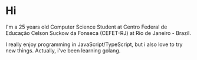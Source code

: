 <h1> Hi </h1>

I'm a 25 years old Computer Science Student at Centro Federal de Educação Celson Suckow da Fonseca (CEFET-RJ) at Rio de Janeiro - Brazil.  

I really enjoy programming in JavaScript/TypeScript, but i also love to try new things. Actually, i've been learning golang.



